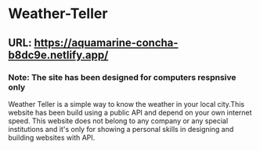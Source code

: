 # Weather-Teller
## URL: https://aquamarine-concha-b8dc9e.netlify.app/
### Note: The site has been designed for computers respnsive only
Weather Teller is a simple way to know the weather in your local city.This website has been build using a public API and depend on your own internet speed. This website does not belong to any company or any special institutions and it's only for showing a personal skills in designing and building websites with API.
